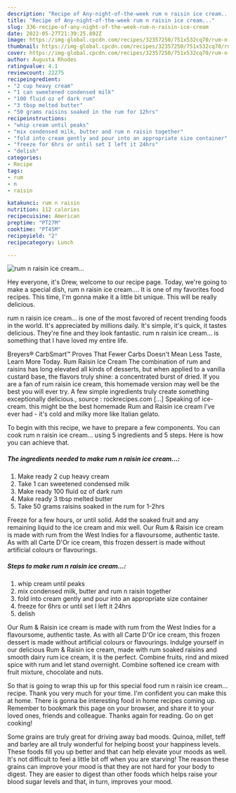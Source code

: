 ```yaml
---
description: "Recipe of Any-night-of-the-week rum n raisin ice cream..."
title: "Recipe of Any-night-of-the-week rum n raisin ice cream..."
slug: 336-recipe-of-any-night-of-the-week-rum-n-raisin-ice-cream
date: 2022-05-27T21:39:25.892Z
image: https://img-global.cpcdn.com/recipes/32357250/751x532cq70/rum-n-raisin-ice-cream-recipe-main-photo.jpg
thumbnail: https://img-global.cpcdn.com/recipes/32357250/751x532cq70/rum-n-raisin-ice-cream-recipe-main-photo.jpg
cover: https://img-global.cpcdn.com/recipes/32357250/751x532cq70/rum-n-raisin-ice-cream-recipe-main-photo.jpg
author: Augusta Rhodes
ratingvalue: 4.1
reviewcount: 22275
recipeingredient:
- "2 cup heavy cream"
- "1 can sweetened condensed milk"
- "100 fluid oz of dark rum"
- "3 tbsp melted butter"
- "50 grams raisins soaked in the rum for 12hrs"
recipeinstructions:
- "whip cream until peaks"
- "mix condensed milk, butter and rum n raisin together"
- "fold into cream gently and pour into an appropriate size container"
- "freeze for 6hrs or until set I left it 24hrs"
- "delish"
categories:
- Recipe
tags:
- rum
- n
- raisin

katakunci: rum n raisin 
nutrition: 112 calories
recipecuisine: American
preptime: "PT27M"
cooktime: "PT45M"
recipeyield: "2"
recipecategory: Lunch

---
```



![rum n raisin ice cream...](https://img-global.cpcdn.com/recipes/32357250/751x532cq70/rum-n-raisin-ice-cream-recipe-main-photo.jpg)

Hey everyone, it's Drew, welcome to our recipe page. Today, we're going to make a special dish, rum n raisin ice cream.... It is one of my favorites food recipes. This time, I'm gonna make it a little bit unique. This will be really delicious.

rum n raisin ice cream... is one of the most favored of recent trending foods in the world. It's appreciated by millions daily. It's simple, it's quick, it tastes delicious. They're fine and they look fantastic. rum n raisin ice cream... is something that I have loved my entire life.

Breyers® CarbSmart™ Proves That Fewer Carbs Doesn&#39;t Mean Less Taste, Learn More Today. Rum Raisin Ice Cream The combination of rum and raisins has long elevated all kinds of desserts, but when applied to a vanilla custard base, the flavors truly shine: a concentrated burst of dried. If you are a fan of rum raisin ice cream, this homemade version may well be the best you will ever try. A few simple ingredients truly create something exceptionally delicious., source : rockrecipes.com […] Speaking of ice-cream. this might be the best homemade Rum and Raisin ice cream I&#39;ve ever had - it&#39;s cold and milky more like Italian gelato.


To begin with this recipe, we have to prepare a few components. You can cook rum n raisin ice cream... using 5 ingredients and 5 steps. Here is how you can achieve that.

<!--inarticleads1-->

##### The ingredients needed to make rum n raisin ice cream...:

1. Make ready 2 cup heavy cream
1. Take 1 can sweetened condensed milk
1. Make ready 100 fluid oz of dark rum
1. Make ready 3 tbsp melted butter
1. Take 50 grams raisins soaked in the rum for 1-2hrs


Freeze for a few hours, or until solid. Add the soaked fruit and any remaining liquid to the ice cream and mix well. Our Rum &amp; Raisin ice cream is made with rum from the West Indies for a flavoursome, authentic taste. As with all Carte D&#39;Or ice cream, this frozen dessert is made without artificial colours or flavourings. 

<!--inarticleads2-->

##### Steps to make rum n raisin ice cream...:

1. whip cream until peaks
1. mix condensed milk, butter and rum n raisin together
1. fold into cream gently and pour into an appropriate size container
1. freeze for 6hrs or until set I left it 24hrs
1. delish


Our Rum &amp; Raisin ice cream is made with rum from the West Indies for a flavoursome, authentic taste. As with all Carte D&#39;Or ice cream, this frozen dessert is made without artificial colours or flavourings. Indulge yourself in our delicious Rum &amp; Raisin ice cream, made with rum soaked raisins and smooth dairy rum ice cream, it is the perfect. Combine fruits, rind and mixed spice with rum and let stand overnight. Combine softened ice cream with fruit mixture, chocolate and nuts. 

So that is going to wrap this up for this special food rum n raisin ice cream... recipe. Thank you very much for your time. I'm confident you can make this at home. There is gonna be interesting food in home recipes coming up. Remember to bookmark this page on your browser, and share it to your loved ones, friends and colleague. Thanks again for reading. Go on get cooking!

Some grains are truly great for driving away bad moods. Quinoa, millet, teff and barley are all truly wonderful for helping boost your happiness levels. These foods fill you up better and that can help elevate your moods as well. It's not difficult to feel a little bit off when you are starving! The reason these grains can improve your mood is that they are not hard for your body to digest. They are easier to digest than other foods which helps raise your blood sugar levels and that, in turn, improves your mood.
